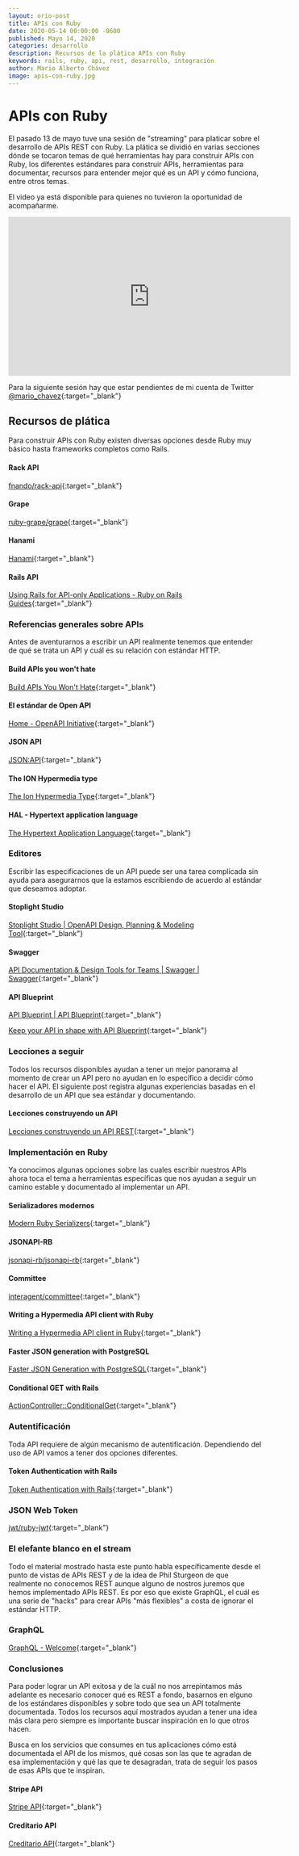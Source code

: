 ```yaml
---
layout: orio-post
title: APIs con Ruby  
date: 2020-05-14 00:00:00 -0600
published: Mayo 14, 2020
categories: desarrollo
description: Recursos de la plática APIs con Ruby
keywords: rails, ruby, api, rest, desarrollo, integración
author: Mario Alberto Chávez
image: apis-con-ruby.jpg
---
```

# APIs con Ruby

El pasado 13 de mayo tuve una sesión de "streaming" para platicar sobre el desarrollo de APIs REST con Ruby. La plática
se dividió en varias secciones dónde se tocaron temas de qué herramientas hay para construir APIs con Ruby, los diferentes
estándares para construir APIs, herramientas para documentar, recursos para entender mejor qué es un API y cómo funciona,
entre otros temas.

El video ya está disponible para quienes no tuvieron la oportunidad de acompañarme.
<div style="text-align: center;">
  <iframe width="560" height="315" src="https://www.youtube.com/embed/ZRvcg3MSC0Y" frameborder="0" allow="accelerometer; autoplay; encrypted-media; gyroscope; picture-in-picture" allowfullscreen></iframe>
</div>

Para la siguiente sesión hay que estar pendientes de mi cuenta de Twitter [@mario_chavez](https://twitter.com/mario_chavez){:target="_blank"}

## Recursos de plática

Para construir APIs con Ruby existen diversas opciones desde Ruby muy básico hasta frameworks completos como Rails. 

#### Rack API
[fnando/rack-api](https://github.com/fnando/rack-api){:target="_blank"}

#### Grape
[ruby-grape/grape](https://github.com/ruby-grape/grape){:target="_blank"}

#### Hanami
[Hanami](https://hanamirb.org){:target="_blank"}

#### Rails API
[Using Rails for API-only Applications - Ruby on Rails Guides](https://guides.rubyonrails.org/api_app.html){:target="_blank"}

### Referencias generales sobre APIs

Antes de aventurarnos a escribir un API realmente tenemos que entender de qué se trata un API y cuál es su relación con estándar HTTP.

#### Build APIs you won't hate
[Build APIs You Won't Hate](https://apisyouwonthate.com/books/build-apis-you-wont-hate){:target="_blank"}

#### El estándar de Open API
[Home - OpenAPI Initiative](https://www.openapis.org){:target="_blank"}

#### JSON API
[JSON:API](https://jsonapi.org){:target="_blank"}

#### The ION Hypermedia type
[The Ion Hypermedia Type](https://ionspec.org){:target="_blank"}

#### HAL - Hypertext application language
[The Hypertext Application Language](http://stateless.co/hal_specification.html){:target="_blank"}

### Editores

Escribir las especificaciones de un API puede ser una tarea complicada sin ayuda para asegurarnos que la estamos 
escribiendo de acuerdo al estándar que deseamos adoptar.

#### Stoplight Studio
[Stoplight Studio | OpenAPI Design, Planning & Modeling Tool](https://stoplight.io/studio/){:target="_blank"}

#### Swagger
[API Documentation & Design Tools for Teams | Swagger | Swagger](https://swagger.io/){:target="_blank"}

#### API Blueprint
[API Blueprint | API Blueprint](https://apiblueprint.org/){:target="_blank"}

[Keep your API in shape with API Blueprint](https://mariochavez.io/desarrollo/2018/08/02/keep-your-api-in-shape-with-api-blueprint.html){:target="_blank"}

### Lecciones a seguir

Todos los recursos disponibles ayudan a tener un mejor panorama al momento de crear un API pero no ayudan en lo 
específico a decidir cómo hacer el API. El siguiente post registra algunas experiencias basadas en el desarrollo de un
API que sea estándar y documentando.

#### Lecciones construyendo un API
[Lecciones construyendo un API REST](https://mariochavez.io/desarrollo/2019/12/30/lecciones-construyendo-un-api-rest.html){:target="_blank"}

### Implementación en Ruby

Ya conocimos algunas opciones sobre las cuales escribir nuestros APIs ahora toca el tema a herramientas específicas
que nos ayudan a seguir un camino estable y documentado al implementar un API.

#### Serializadores modernos
[Modern Ruby Serializers](https://vasilakisfil.social/blog/2020/01/20/modern-ruby-serializers/){:target="_blank"}

#### JSONAPI-RB
[jsonapi-rb/jsonapi-rb](https://github.com/jsonapi-rb/jsonapi-rb){:target="_blank"}

#### Committee
[interagent/committee](https://github.com/interagent/committee){:target="_blank"}

#### Writing a Hypermedia API client with Ruby
[Writing a Hypermedia API client in Ruby](https://thoughtbot.com/blog/writing-a-hypermedia-api-client-in-ruby){:target="_blank"}

#### Faster JSON generation with PostgreSQL
[Faster JSON Generation with PostgreSQL](https://hashrocket.com/blog/posts/faster-json-generation-with-postgresql){:target="_blank"}

#### Conditional GET with Rails
[ActionController::ConditionalGet](https://api.rubyonrails.org/classes/ActionController/ConditionalGet.html){:target="_blank"}

### Autentificación

Toda API requiere de algún mecanismo de autentificación. Dependiendo del uso de API vamos a tener dos opciones diferentes.

#### Token Authentication with Rails
[Token Authentication with Rails](https://thoughtbot.com/blog/token-authentication-with-rails){:target="_blank"}

### JSON Web Token
[jwt/ruby-jwt](https://github.com/jwt/ruby-jwt){:target="_blank"}

### El elefante blanco en el stream

Todo el material mostrado hasta este punto habla específicamente desde el punto de vistas de APIs REST y de la idea de
Phil Sturgeon de que realmente no conocemos REST aunque alguno de nostros juremos que hemos implementado APIs REST.
Es por eso que existe GraphQL, el cuál es una serie de "hacks" para crear APIs "más flexibles" a costa de ignorar el 
estándar HTTP.

### GraphQL
[GraphQL - Welcome](https://graphql-ruby.org/){:target="_blank"}

### Conclusiones
Para poder lograr un API exitosa y de la cuál no nos arrepintamos más adelante es necesario conocer qué es REST a fondo,
basarnos en elguno de los estándares disponibles y sobre todo que sea un API totalmente documentada. Todos los recursos
aquí mostrados ayudan a tener una idea más clara pero siempre es importante buscar inspiración en lo que otros hacen.

Busca en los servicios que consumes en tus aplicaciones cómo está documentada el API de los mismos, qué cosas son las que
te agradan de esa implementación y qué las que te desagradan, trata de seguir los pasos de esas APIs que te inspiran.

#### Stripe API
[Stripe API](https://stripe.com/docs/api){:target="_blank"}

#### Creditario API
[Creditario API](https://docs.creditar.io/){:target="_blank"}
